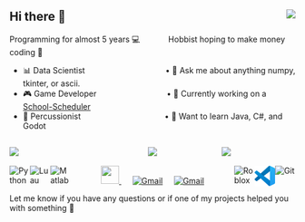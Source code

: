 ## Hi there 👋<img src="https://github.com/Py-mon/Py-mon/assets/102424561/928c42c3-fc55-44ae-b80b-94e644bfa6c3" align="right" height="54">

Programming for almost 5 years :computer: &emsp;&emsp;&emsp; Hobbist hoping to make money coding 💸

- :bar_chart: Data Scientist &emsp;&emsp;&emsp;&emsp;&emsp;&emsp;&emsp;&emsp;&emsp;&nbsp;&nbsp; • 🤔 Ask me about anything numpy, tkinter, or ascii.
- :video_game: Game Developer &emsp;&emsp;&emsp;&emsp;&emsp;&emsp;&emsp;&emsp;&nbsp; • 🚀 Currently working on a [School-Scheduler](https://github.com/Py-mon/Scheduler)
- :drum: Percussionist &emsp;&emsp;&emsp;&emsp;&emsp;&emsp;&emsp;&emsp;&emsp;&emsp; • 🧠 Want to learn Java, C#, and Godot

##

<img src="https://github.com/Py-mon/Py-mon/assets/102424561/24934638-4ac2-43c8-98dc-f1e0c61e7160" align="left" width="130" ><img src="https://github.com/Py-mon/Py-mon/assets/102424561/c651c1c5-9614-4827-ab70-0d56cf2936e9" align="right" width="130"><p align="center"><img src="https://github.com/Py-mon/Py-mon/assets/102424561/ce2668b4-cc4e-4da1-b716-deaae672bb67" width="110">

<a href="https://www.python.org/" target="_blank" rel="noreferrer"><img src="https://raw.githubusercontent.com/danielcranney/readme-generator/main/public/icons/skills/python-colored.svg" width="36" height="36" alt="Python" align="left"/></a>
<a href="https://luau-lang.org" target="_blank" rel="noreferrer"><img src="https://github.com/Py-mon/Py-mon/assets/102424561/11dcb201-535c-41f6-a9b8-8e76f45729ed" width="36" height="36" alt="Luau" align="left"/></a>
<a href="https://www.mathworks.com/products/matlab.html" target="_blank" rel="noreferrer"><img src="https://github.com/PythonDominator/PythonDominator/assets/102424561/487ce263-7f0b-4b64-8f40-e8b5c0e3ca8b" width="36" height="36" alt="Matlab" align="left"/></a>
<a href="https://git-scm.com/" target="_blank" rel="noreferrer"><img src="https://raw.githubusercontent.com/danielcranney/readme-generator/main/public/icons/skills/git-colored.svg" width="36" height="36" alt="Git" align="right" /></a>
<a href="https://code.visualstudio.com/" target="_blank" rel="noreferrer"><img src="https://github.com/devicons/devicon/blob/master/icons/vscode/vscode-original.svg" width="36" height="36" alt="VS Code" align="right"/></a>
<a href="https://create.roblox.com" target="_blank" rel="noreferrer"><img src="https://github.com/Py-mon/Py-mon/assets/102424561/04331273-6106-4f34-94b4-494ac0525972" width="36" height="36" alt="Roblox Studio" align="right"/></a>
<p align="center">
  <a href="https://www.github.com/Py-mon" target="_blank" rel="noreferrer"> <picture> <source media="(prefers-color-scheme: dark)" srcset="https://raw.githubusercontent.com/danielcranney/readme-generator/main/public/icons/socials/github-dark.svg" /> <source media="(prefers-color-scheme: light)" srcset="https://raw.githubusercontent.com/danielcranney/readme-generator/main/public/icons/socials/github.svg" /> <img src="https://raw.githubusercontent.com/danielcranney/readme-generator/main/public/icons/socials/github.svg" width="32" height="32" /> </picture> </a>
  &nbsp;&nbsp;&nbsp;&nbsp;
  <a href="https://mail.google.com/mail/u/0/?fs=1&to=pymonscripts@gmail.com&tf=cm" target="_blank" rel="noreferrer"><img src="https://github.com/Py-mon/Py-mon/assets/102424561/0724a638-bfaf-493d-9e9a-1422e97e578f" width="36" height="36" alt="Gmail"/></a>
  &nbsp;&nbsp;&nbsp;&nbsp;<a href="https://discord.gg/7e2CkV6Acw" target="_blank" rel="noreferrer"><img src="https://github.com/Py-mon/Py-mon/assets/102424561/7b1130ea-64f8-4218-9a11-308d1ecaa52f" width="36" alt="Gmail"/></a>
</p>

Let me know if you have any questions or if one of my projects helped you with something 🙂
